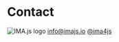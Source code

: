 ---
---

<h1 class="title">Contact</h1>
<div class="is-flex column">
  <img class="img" src="{{ '/img/imajs-logo.png?v='| append: site.github.build_revision | relative_url }}" alt="IMA.js logo">
  <a href="mailto:info@imajs.io" class="is-size-3 has-text-danger has-text-centered"><span class="icon has-text-black icon-margin"><i class="far fa-envelope"></i></span>info@imajs.io</a>
  <a href="https://twitter.com/ima4js" class="is-size-3 has-text-danger has-text-centered" target="_blank"><span class="icon has-text-black icon-margin"><i class="fab fa-twitter"></i></span>@ima4js</a>
</div>
